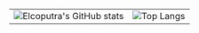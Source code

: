 |  |  |
|--|--|
|![Elcoputra's GitHub stats](https://github-readme-stats.vercel.app/api?username=elcoputra&count_private=true)| ![Top Langs](https://github-readme-stats.vercel.app/api/top-langs/?username=elcoputra&count_private=true&layout=compact)|

